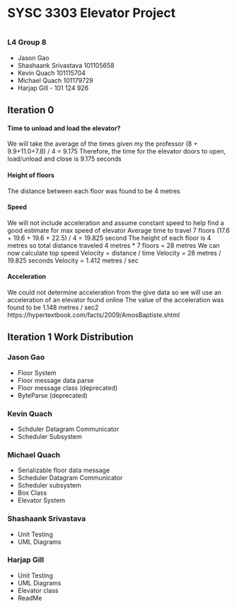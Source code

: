 <h1> SYSC 3303 Elevator Project <h1>
<h3> L4 Group 8</h3>
<ul>
  <li> Jason Gao </li>
  <li> Shashaank Srivastava 101105658 </li>
  <li> Kevin Quach 101115704</li>
  <li> Michael Quach 101179729</li>
  <li> Harjap Gill - 101 124 926 </li>
</ul>

<h2> Iteration 0 </h2>

<h4> Time to unload and load the elevator? </h4>
We will take the average of the times given my the professor
(8 + 9.9+11.0+7.8) / 4 = 9.175
Therefore, the time for the elevator doors to open, load/unload and close is 9.175 seconds

<h4> Height of floors </h4>
The distance between each floor was found to be 4 metres

<h4>Speed</h4>
We will not include acceleration and assume constant speed to help find a good estimate for max speed of elevator
Average time to travel 7 floors
(17.6 + 19.6 + 19.6 + 22.5) / 4 = 19.825 second
The height of each floor is 4 metres so total distance traveled
 4 metres * 7 floors = 28 metres
We can now calculate top speed
Velocity = distance / time
Velocity = 28 metres / 19.825 seconds
Velocity = 1.412 metres / sec

<h4> Acceleration </h4>
We could not determine acceleration from the give data so we will use an acceleration of an elevator found online
The value of the acceleration was found to be 1.148 metres / sec2
https://hypertextbook.com/facts/2009/AmosBaptiste.shtml


<h2> Iteration 1 Work Distribution </h2>
<h3> Jason Gao </h3>
  <ul>
    <li>Floor System </li>
    <li> Floor message data parse</li>
    <li> Floor message class (deprecated)</li>
    <li> ByteParse (deprecated)</li>
  </ul>

<h3> Kevin Quach </h3>
  <ul>
    <li> Schduler Datagram Communicator</li>
    <li> Scheduler Subsystem </li>
  </ul>

<h3> Michael Quach </h3>
  <ul>
    <li> Serializable floor data message </li>
    <li> Scheduler Datagram Communicator </li>
    <li> Scheduler subsystem</li>
    <li> Box Class </li>
    <li> Elevator System </li>
  </ul>

<h3> Shashaank Srivastava </h3>
  <ul>
    <li> Unit Testing </li>
    <li> UML Diagrams </li>
  </ul>
  
<h3> Harjap Gill </h3>
  <ul>
    <li> Unit Testing </li>
    <li> UML Diagrams </li>
    <li> Elevator class </li>
    <li> ReadMe </li>
  </ul>



